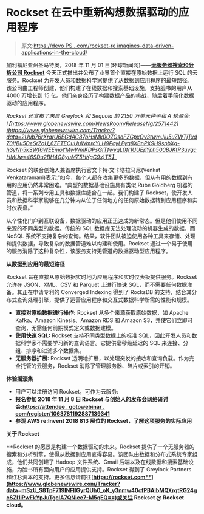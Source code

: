 # Rockset 在云中重新构想数据驱动的应用程序

> 原文:[https://devo PS . com/rockset-re imagines-data-driven-applications-in-the-cloud/](https://devops.com/rockset-reimagines-data-driven-applications-in-the-cloud/)

加利福尼亚州圣马特奥，2018 年 11 月 01 日(环球新闻网)——[**无服务器搜索和分析公司 Rockset**](https://www.globenewswire.com/Tracker?data=fNN-NNpckxBsE_lN0CgCymwmwgor7aOEtABwqjCbx4Mq_qruue1cmsBUgJzLg2bR9TmCQhKWz4kR0XhxMzbtIw==) 今天正式推出并公布了业界首个直接在原始数据上运行 SQL 的云服务。Rockset 为开发人员和数据科学家提供了从数据到应用程序的最短路径。该公司由工程师创建，他们构建了在线数据和搜索基础设施，支持脸书的用户从 4000 万增长到 15 亿。他们亲身经历了构建数据产品的挑战，随后着手简化数据驱动的应用程序。

*Rockset 还宣布了来自 Greylock 和 Sequoia 的 2150 万美元种子和 A 轮资金:[【https://www.globenewswire.com/NewsRoom/ReleaseNg/2571442](https://www.globenewswire.com/Tracker?data=2Uub76rXrarU6EGdAC87pHsMk0OZOsoFZGpxOv3twmJju5uZWTjTxd70IfBu5DeSrZaU_6ZFTECuUuWmrcYLH9PcyLFyq8XBnPX9H9spbXg-h3yNh5kSWf6WEEmoYMwWmKDPsGrTfwvqL0fr1UUEpYph500BJKtP3uvgcHMUwe46SDu2BH4G8yuMZ5HKgC9x)T5】*

Rockset 的联合创始人兼首席执行官文卡特·文卡塔拉马尼(Venkat Venkataramani)表示:“如今，每个人都在收集更多的数据，但从有用的数据到有用的应用仍然非常困难。“典型的数据基础设施具有类似 Rube Goldberg 机器的管道，将一系列专用工具和数据库缝合在一起。我们构建了 Rockset，使开发人员和数据科学家能够在几分钟内从位于任何地方的任何原始数据转到应用程序和实时仪表盘。”

从个性化门户到互联设备，数据驱动的应用正迅速成为新常态。但是他们使用不同来源的不同类型的数据。传统的 SQL 数据库无法处理流动的机器生成的数据，而 NoSQL 系统不支持复杂的查询。结果，软件团队被迫使用各种工具来存储、处理和提供数据，导致复杂的数据管道难以构建和使用。Rockset 通过一个易于使用的服务消除了这种复杂性，该服务支持无管道的数据驱动型应用程序。

**从数据到应用的最短路径**

Rockset 旨在直接从原始数据实时地为应用程序和实时仪表板提供服务。Rockset 允许在 JSON、XML、CSV 和 Parquet 上进行快速 SQL，而不需要任何数据准备。其正在申请专利的 Converged Indexing 得到了 RocksDB 的支持，结合其分布式查询处理引擎，提供了运营应用程序和交互式数据科学所需的性能和规模。

*   **直接对原始数据进行操作:** Rockset 从多个来源获取原始数据，如 Apache Kafka、Amazon Kinesis、Amazon RDS 和 Amazon S3，并使它们立即可查询，无需任何前期模式定义或数据建模。
*   **使用快速 SQL:** Rockset 支持不同类型数据上的标准 SQL，因此开发人员和数据科学家不需要学习新的查询语言。它提供毫秒级延迟的 SQL 来连接、分组、排序和过滤多个数据集。
*   **无服务器扩展:** Rockset 透明地扩展，以处理突发的接收和查询负载。作为完全托管的云服务，Rockset 消除了管理服务器、碎片或索引的开销。

**体验摇滚集**

*   用户可以注册访问 Rockset，可作为云服务:[](http://globenewswire.com/Tracker?data=-ijXU427us6uB-f0qSa7O4PU0jpRvcy1UBysA89Xy6_yc62-GY1hKDzImKbWhDm4okUdcbgt_GPl5GwBD6QG9CsB1sXuuezhpIjNpbF5tQg%3D)
*   **报名参加 2018 年 11 月 8 日 Rockset 与创始人的发布会网络研讨会:[**https://attendee . gotowebinar . com/register/1063781192887139341**](http://globenewswire.com/Tracker?data=-ijXU427us6uB-f0qSa7O3fqTMUlELqilLGv6VhqP94iug89rl94oHLSpV1FSwhDc_dCKMZH1GbCbs7D5r-16gQhCyFgCWo283Tr9q7tFr0RlaGiDog75WCsIt2C50VXzrxCU7_kFYKIwDz7wCEc6lljJ1dG6E2kksY60e2UchD8-fPFToi8lxZSM9F4s9dw)**
*   **参观 AWS re:Invent 2018 813 展位的 Rockset，了解这项服务的实际应用**

****关于 Rockset****

**Rockset 的愿景是构建一个数据驱动的未来。Rockset 提供了一个无服务器的搜索和分析引擎，使得从数据到应用变得容易。该团队由数据和分布式系统专家组成，他们共同创建了 Hadoop 文件系统、Gmail 后端以及在线数据和搜索基础设施，为脸书所有面向用户的应用提供支持。Rockset 得到了 Greylock Partners 和红杉资本的支持。更多信息请前往[**https://rockset.com**](https://www.globenewswire.com/Tracker?data=mSzU_S8TpF719INFIIGyrQUh0_oK_y3nmw40cfPBAibMQXrqtRG24gcSZI1iPwFkYpJuTgclA7QNiee7-M5qEQ==)或关注 Rockset @ Rockset cloud。**